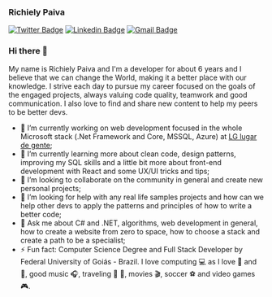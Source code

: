 ### Richiely Paiva
[![Twitter Badge](https://img.shields.io/badge/-Twitter-1ca0f1?style=flat-square&labelColor=1ca0f1&logo=twitter&logoColor=white&link=https://twitter.com/richielybmp)](https://twitter.com/richielybmp) [![Linkedin Badge](https://img.shields.io/badge/-Linkedin-blue?style=flat-square&logo=Linkedin&logoColor=white&link=https://www.linkedin.com/in/richiely-paiva/)](https://www.linkedin.com/in/richiely-paiva/)
[![Gmail Badge](https://img.shields.io/badge/-Gmail-c14438?style=flat-square&logo=Gmail&logoColor=white&link=mailto:richiely.batista@gmail.com)](mailto:richiely.batista@gmail.com)

### Hi there 👋

My name is Richiely Paiva and I'm a developer for about 6 years and I believe that we can change the World, making it a better place with our knowledge. I strive each day to pursue my career focused on the goals of the engaged projects, always valuing code quality, teamwork and good communication. I also love to find and share new content to help my peers to be better devs.

  - 🔭 I’m currently working on web development focused in the whole Microsoft stack (.Net Framework and Core, MSSQL, Azure) at [LG lugar de gente](https://www.lg.com.br/);
   - 🌱 I’m currently learning more about clean code, design patterns, improving my SQL skills and a little bit more about front-end development with React and some UX/UI tricks and tips;
   - 👯 I’m looking to collaborate on the community in general and create new personal projects;
   - 🤔 I’m looking for help with any real life samples projects and how can we help other devs to apply the patterns and principles of how to write a better code;
   - 💬 Ask me about C# and .NET, algorithms, web development in general, how to create a website from zero to space, how to choose a stack and create a path to be a specialist;
  - ⚡ Fun fact: Computer Science Degree and Full Stack Developer by Federal University of Goiás - Brazil. I love computing 💻 as I love 🍕 and 🍻, good music 🎧, traveling 🚀 🌄, movies 🎬, soccer ⚽ and video games 🎮.
  
<!--
**richielybmp/richielybmp** is a ✨ _special_ ✨ repository because its `README.md` (this file) appears on your GitHub profile.

Here are some ideas to get you started:

- 🔭 I’m currently working on ...
- 🌱 I’m currently learning ...
- 👯 I’m looking to collaborate on ...
- 🤔 I’m looking for help with ...
- 💬 Ask me about ...
- 📫 How to reach me: ...
- 😄 Pronouns: ...
- ⚡ Fun fact: ...
-->
